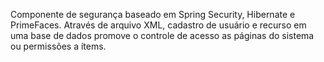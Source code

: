 Componente de segurança baseado em Spring Security, Hibernate e PrimeFaces. Através de arquivo XML, cadastro de usuário e recurso em uma base de dados promove o controle de acesso as páginas do sistema ou permissões a ítems.